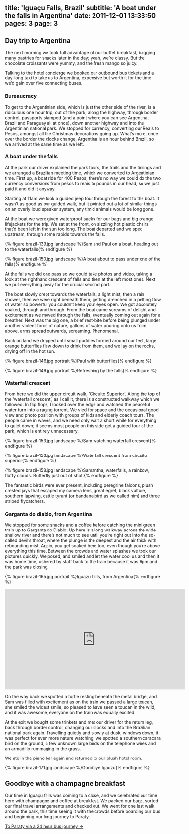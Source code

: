 title: 'Iguaçu Falls, Brazil'
subtitle: 'A boat under the falls in Argentina'
date: 2011-12-01 13:33:50
pages: 3
page: 3
---

## Day trip to Argentina

The next morning we took full advantage of our buffet breakfast, bagging many pastries for snacks later in the day; yeah, we’re classy. But the chocolate croissants were yummy, and the fresh mango so juicy.

Talking to the hotel concierge we booked our outbound bus tickets and a day-long taxi to take us to Argentina, expensive but worth it for the time we’d gain over five connecting buses.

### Bureaucracy

To get to the Argentinian side, which is just the other side of the river, is a ridiculous one hour trip; out of the park, along the highway, through border control, passports stamped (and a point where you can see Argentina, Brazil and Paraguay all at once), down another highway and into the Argentinian national park. We stopped for currency, converting our Reais to Pesos, amongst all the Christmas decorations going up. What’s more, once over the border the clocks change, Argentina is an hour behind Brazil, so we arrived at the same time as we left.

### A boat under the falls

At the park our driver explained the park tours, the trails and the timings and we arranged a Brazilian meeting time, which we converted to Argentinian time. First up, a boat ride for 400 Pesos, there’s no way we could do the two currency conversions from pesos to reais to pounds in our head, so we just paid it and did it anyway.

Starting at 11am we took a guided jeep tour through the forest to the boat. It wasn’t as good as our guided walk, but it pointed out a lot of similar things on an overly loud speaker system, any timid animals would be long gone.

At the boat we were given waterproof sacks for our bags and big orange lifejackets for the trip. We sat at the front, on sizzling hot plastic chairs that’d been left in the sun too long. The boat departed and we sped upstream, through some rapids towards the falls.

{% figure brazil-139.jpg landscape %}Sam and Paul on a boat, heading out to the waterfalls{% endfigure %}

{% figure brazil-150.jpg landscape %}A boat about to pass under one of the falls{% endfigure %}

At the falls we did one pass so we could take photos and video, taking a look at the righthand crescent of falls and then at the left most ones. Next we put everything away for the crucial second part.

The boat slowly crept towards the waterfalls, a light mist, then a rain shower, then we were right beneath them, getting drenched in a pelting flow of water so powerful you couldn’t keep your eyes open. We got absolutely soaked, through and through. From the boat came screams of delight and excitement as we moved through the falls, eventually coming out again for a breather. Next was the big one, a brief rest-bite before being plunged under another violent force of nature, gallons of water pouring onto us from above, arms spread outwards, screaming. Phenomenal.

Back on land we dripped until small puddles formed around our feet, large orange butterflies flew down to drink from them, and we lay on the rocks, drying off in the hot sun.

{% figure brazil-146.jpg portrait %}Paul with butterflies{% endfigure %}

{% figure brazil-149.jpg portrait %}Refreshing by the falls{% endfigure %}

### Waterfall crescent

From here we did the upper circuit walk, ‘Circuito Superior’. Along the top of the ‘waterfall crescent’, as I call it, there is a constructed walkway which we followed. In flip flops, I looked over the edge and watched the peaceful water turn into a raging torrent. We vied for space and the occasional good view and photo position with groups of kids and elderly coach tours. The people came in waves, and we need only wait a short while for everything to quiet down; it seems most people on this side get a guided tour of the park, which is entirely unnecessary.

{% figure brazil-153.jpg landscape %}Sam watching waterfall crescent{% endfigure %}

{% figure brazil-156.jpg landscape %}Waterfall crescent from circuito superior{% endfigure %}

{% figure brazil-158.jpg landscape %}Samantha, waterfalls, a rainbow, fluffy clouds. Butterfly just out of shot.{% endfigure %}

The fantastic birds were ever present, including peregrine falcons, plush crested jays that escaped my camera lens, great egret, black vulture, southern lapwing, cattle tyrant (or bandana bird as we called him) and three striped flycatchers.

### Garganta do diablo, from Argentina

We stopped for some snacks and a coffee before catching the mini green train up to Garganta do Diablo. Up here is a long walkway across the wide shallow river and there’s not much to see until you’re right out into the so-called devil’s throat, where the plunge is the deepest and the air thick with rebounding mist. Again, you get soaked here too, even though you’re above everything this time. Between the crowds and water splashes we took our pictures quickly. We posed, and smiled and let the water cool us and then it was home time, ushered by staff back to the train because it was 6pm and the park was closing.

{% figure brazil-165.jpg portrait %}Iguazu falls, from Argentina{% endfigure %}

<iframe width="580" height="325" src="http://www.youtube.com/embed/3LTLkLci9l0?rel=0" frameborder="0" allowfullscreen></iframe>

On the way back we spotted a turtle resting beneath the metal bridge, and Sam was filled with excitement as on the train we passed a large toucan, she smiled the widest smile, so pleased to have seen a toucan in the wild, and it was awesome, everyone on the train was equally excited.

At the exit we bought some trinkets and met our driver for the return leg, back through border control, changing our clocks and into the Brazilian national park again. Travelling quietly and slowly at dusk, windows down, it was perfect for even more nature watching; we spotted a southern caracara bird on the ground, a few unknown large birds on the telephone wires and an armadillo rummaging in the grass.

We ate in the piano bar again and returned to our plush hotel room.

{% figure brazil-171.jpg landscape %}Goodbye Igauzu{% endfigure %}

## Goodbye with a champagne breakfast

Our time in Iguaçu falls was coming to a close, and we celebrated our time here with champagne and coffee at breakfast. We packed our bags, sorted our final travel arrangements and checked out. We went for one last walk around the park, this time seeing it with the crowds before boarding our bus and beginning our long journey to Paraty.

[To Paraty via a 24 hour bus journey &rarr;](/2011/12/paraty-brazil/)
